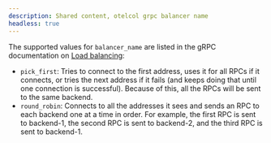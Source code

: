 ```yaml
---
description: Shared content, otelcol grpc balancer name
headless: true
---
```


The supported values for `balancer_name` are listed in the gRPC documentation on [Load balancing][]:

- `pick_first`: Tries to connect to the first address, uses it for all RPCs if it connects, or tries the next address if it fails (and keeps doing that until one connection is successful).
  Because of this, all the RPCs will be sent to the same backend.
- `round_robin`: Connects to all the addresses it sees and sends an RPC to each backend one at a time in order.
  For example, the first RPC is sent to backend-1, the second RPC is sent to backend-2, and the third RPC is sent to backend-1.

[Load balancing]: https://github.com/grpc/grpc-go/blob/master/examples/features/load_balancing/README.md
